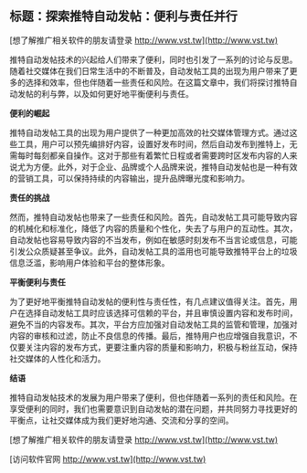 ## **标题：探索推特自动发帖：便利与责任并行**

[想了解推广相关软件的朋友请登录 http://www.vst.tw](http://www.vst.tw)

推特自动发帖技术的兴起给人们带来了便利，同时也引发了一系列的讨论与反思。随着社交媒体在我们日常生活中的不断普及，自动发帖工具的出现为用户带来了更多的选择和效率，但也伴随着一些责任和风险。在这篇文章中，我们将探讨推特自动发帖的利与弊，以及如何更好地平衡便利与责任。

**便利的崛起**

推特自动发帖工具的出现为用户提供了一种更加高效的社交媒体管理方式。通过这些工具，用户可以预先编排好内容，设置好发布时间，然后自动发布到推特上，无需每时每刻都亲自操作。这对于那些有着繁忙日程或者需要跨时区发布内容的人来说尤为方便。此外，对于企业、品牌或个人品牌来说，推特自动发帖也是一种有效的营销工具，可以保持持续的内容输出，提升品牌曝光度和影响力。

**责任的挑战**

然而，推特自动发帖也带来了一些责任和风险。首先，自动发帖工具可能导致内容的机械化和标准化，降低了内容的质量和个性化，失去了与用户的互动性。其次，自动发帖也容易导致内容的不当发布，例如在敏感时刻发布不当言论或信息，可能引发公众质疑甚至争议。此外，自动发帖工具的滥用也可能导致推特平台上的垃圾信息泛滥，影响用户体验和平台的整体形象。

**平衡便利与责任**

为了更好地平衡推特自动发帖的便利性与责任性，有几点建议值得关注。首先，用户在选择自动发帖工具时应该选择可信赖的平台，并且审慎设置内容和发布时间，避免不当的内容发布。其次，平台方应加强对自动发帖工具的监管和管理，加强对内容的审核和过滤，防止不良信息的传播。最后，推特用户也应增强自我意识，不仅要关注内容的发布方式，更要注重内容的质量和影响力，积极与粉丝互动，保持社交媒体的人性化和活力。

**结语**

推特自动发帖技术的发展为用户带来了便利，但也伴随着一系列的责任和风险。在享受便利的同时，我们也需要意识到自动发帖的潜在问题，并共同努力寻找更好的平衡点，让社交媒体成为我们更好地沟通、交流和分享的空间。

[想了解推广相关软件的朋友请登录 http://www.vst.tw](http://www.vst.tw)


[访问软件官网 http://www.vst.tw](http://www.vst.tw)

